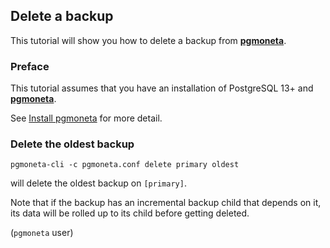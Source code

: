 ## Delete a backup

This tutorial will show you how to delete a backup from [**pgmoneta**](https://github.com/pgmoneta/pgmoneta).

### Preface

This tutorial assumes that you have an installation of PostgreSQL 13+ and [**pgmoneta**](https://github.com/pgmoneta/pgmoneta).

See [Install pgmoneta](https://github.com/pgmoneta/pgmoneta/blob/main/doc/tutorial/01_install.md)
for more detail.

### Delete the oldest backup

```
pgmoneta-cli -c pgmoneta.conf delete primary oldest
```

will delete the oldest backup on `[primary]`.

Note that if the backup has an incremental backup child that depends on it,
its data will be rolled up to its child before getting deleted.

(`pgmoneta` user)
